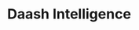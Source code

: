 ---
layout: startup_page
title: "Daash Intelligence"
id: "daash.co"
permalink: "/daashintelligencedaash.co04072025/"
website: "https://www.daash.co/"
funding_round: "Second Seed"
funding_amount: "$5.5M"
investors: "Bullpen Capital, GFT Ventures, Silicon Road Ventures, Red Bike Capital"
about: "Daash Intelligence provides an AI-powered predictive commerce intelligence platform for retail brands, particularly in the beauty industry. Its platform offers weekly retailer-specific updates and insights into sales, velocity, and market share, enabling brands to make better data-driven decisions. This helps brands identify and capitalize on emerging market trends and opportunities."
markets: "AI, Beauty, Retail, Commerce Intelligence, Software Development"
hq: "San Francisco, California, United States"
founded_year: "2022"
linkedin: "https://www.linkedin.com/company/daash-intelligence"
twitter: ""
instagram: ""
facebook: ""
crunchbase: "https://www.crunchbase.com/organization/daash-intelligence"
pitchbook: ""

# SEO Optimization
meta_title: "Daash Intelligence - Second Seed Funding ($5.5M)"
meta_description: "Daash Intelligence, Daash Intelligence provides an AI-powered predictive commerce intelligence platform for retail brands, particularly in the beauty industry. Its platfo..."
meta_keywords: "Daash Intelligence, AI, Beauty, Retail, Commerce Intelligence, Software Development, Second Seed funding"
canonical_url: "https://pkprojectstartups.github.io/projectstartups.com/daashintelligencedaash.co04072025/"
---
